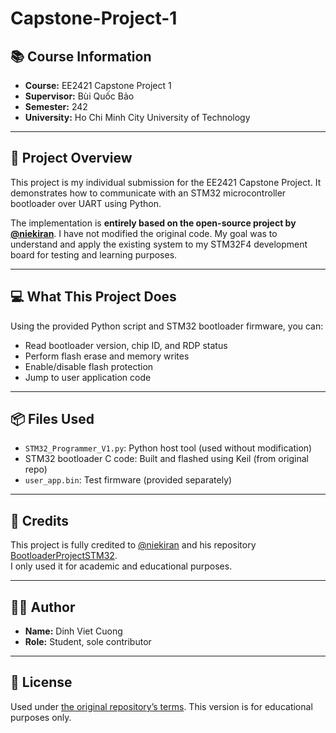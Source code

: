# Capstone-Project-1

## 📚 Course Information
- **Course:** EE2421 Capstone Project 1  
- **Supervisor:** Bùi Quốc Bảo  
- **Semester:** 242  
- **University:** Ho Chi Minh City University of Technology  

---

## 🧩 Project Overview

This project is my individual submission for the EE2421 Capstone Project. It demonstrates how to communicate with an STM32 microcontroller bootloader over UART using Python.

The implementation is **entirely based on the open-source project by [@niekiran](https://github.com/niekiran/BootloaderProjectSTM32)**. I have not modified the original code. My goal was to understand and apply the existing system to my STM32F4 development board for testing and learning purposes.

---

## 💻 What This Project Does

Using the provided Python script and STM32 bootloader firmware, you can:

- Read bootloader version, chip ID, and RDP status
- Perform flash erase and memory writes
- Enable/disable flash protection
- Jump to user application code

---

## 📦 Files Used

- `STM32_Programmer_V1.py`: Python host tool (used without modification)
- STM32 bootloader C code: Built and flashed using Keil (from original repo)
- `user_app.bin`: Test firmware (provided separately)

---

## 🙏 Credits

This project is fully credited to [@niekiran](https://github.com/niekiran) and his repository [BootloaderProjectSTM32](https://github.com/niekiran/BootloaderProjectSTM32).  
I only used it for academic and educational purposes.

---

## 🧑‍🎓 Author

- **Name:** Dinh Viet Cuong  
- **Role:** Student, sole contributor

---

## 📜 License

Used under [the original repository’s terms](https://github.com/niekiran/BootloaderProjectSTM32). This version is for educational purposes only.
